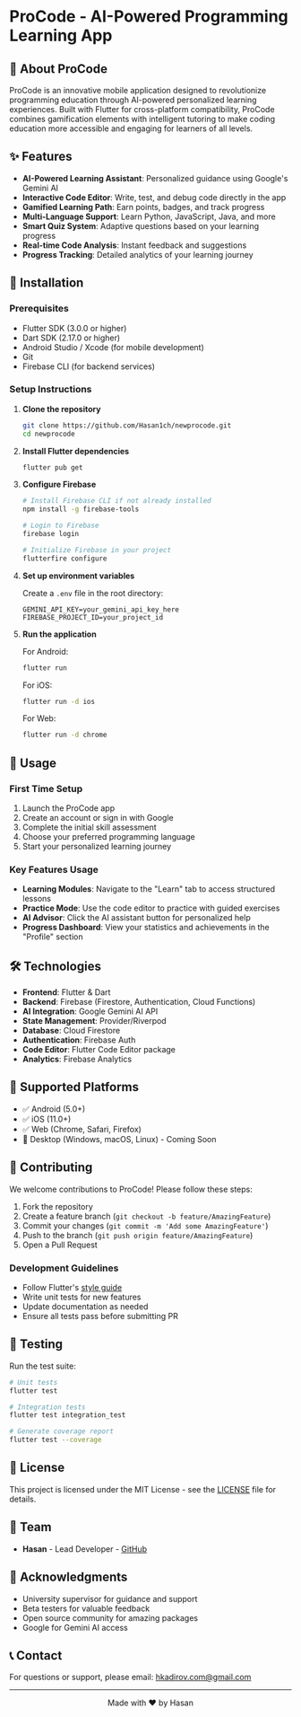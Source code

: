 # ProCode - AI-Powered Programming Learning App


## 📱 About ProCode

ProCode is an innovative mobile application designed to revolutionize programming education through AI-powered personalized learning experiences. Built with Flutter for cross-platform compatibility, ProCode combines gamification elements with intelligent tutoring to make coding education more accessible and engaging for learners of all levels.

## ✨ Features

- **AI-Powered Learning Assistant**: Personalized guidance using Google's Gemini AI
- **Interactive Code Editor**: Write, test, and debug code directly in the app
- **Gamified Learning Path**: Earn points, badges, and track progress
- **Multi-Language Support**: Learn Python, JavaScript, Java, and more
- **Smart Quiz System**: Adaptive questions based on your learning progress
- **Real-time Code Analysis**: Instant feedback and suggestions
- **Progress Tracking**: Detailed analytics of your learning journey

## 🚀 Installation

### Prerequisites

- Flutter SDK (3.0.0 or higher)
- Dart SDK (2.17.0 or higher)
- Android Studio / Xcode (for mobile development)
- Git
- Firebase CLI (for backend services)

### Setup Instructions

1. **Clone the repository**
   ```bash
   git clone https://github.com/Hasan1ch/newprocode.git
   cd newprocode
   ```

2. **Install Flutter dependencies**
   ```bash
   flutter pub get
   ```

3. **Configure Firebase**
   ```bash
   # Install Firebase CLI if not already installed
   npm install -g firebase-tools
   
   # Login to Firebase
   firebase login
   
   # Initialize Firebase in your project
   flutterfire configure
   ```

4. **Set up environment variables**
   
   Create a `.env` file in the root directory:
   ```env
   GEMINI_API_KEY=your_gemini_api_key_here
   FIREBASE_PROJECT_ID=your_project_id
   ```

5. **Run the application**
   
   For Android:
   ```bash
   flutter run
   ```
   
   For iOS:
   ```bash
   flutter run -d ios
   ```
   
   For Web:
   ```bash
   flutter run -d chrome
   ```

## 📖 Usage

### First Time Setup

1. Launch the ProCode app
2. Create an account or sign in with Google
3. Complete the initial skill assessment
4. Choose your preferred programming language
5. Start your personalized learning journey

### Key Features Usage

- **Learning Modules**: Navigate to the "Learn" tab to access structured lessons
- **Practice Mode**: Use the code editor to practice with guided exercises
- **AI Advisor**: Click the AI assistant button for personalized help
- **Progress Dashboard**: View your statistics and achievements in the "Profile" section

## 🛠️ Technologies

- **Frontend**: Flutter & Dart
- **Backend**: Firebase (Firestore, Authentication, Cloud Functions)
- **AI Integration**: Google Gemini AI API
- **State Management**: Provider/Riverpod
- **Database**: Cloud Firestore
- **Authentication**: Firebase Auth
- **Code Editor**: Flutter Code Editor package
- **Analytics**: Firebase Analytics

## 📱 Supported Platforms

- ✅ Android (5.0+)
- ✅ iOS (11.0+)
- ✅ Web (Chrome, Safari, Firefox)
- 🚧 Desktop (Windows, macOS, Linux) - Coming Soon

## 🤝 Contributing

We welcome contributions to ProCode! Please follow these steps:

1. Fork the repository
2. Create a feature branch (`git checkout -b feature/AmazingFeature`)
3. Commit your changes (`git commit -m 'Add some AmazingFeature'`)
4. Push to the branch (`git push origin feature/AmazingFeature`)
5. Open a Pull Request

### Development Guidelines

- Follow Flutter's [style guide](https://flutter.dev/docs/development/tools/formatting)
- Write unit tests for new features
- Update documentation as needed
- Ensure all tests pass before submitting PR

## 🧪 Testing

Run the test suite:
```bash
# Unit tests
flutter test

# Integration tests
flutter test integration_test

# Generate coverage report
flutter test --coverage
```

## 📄 License

This project is licensed under the MIT License - see the [LICENSE](LICENSE) file for details.

## 👥 Team

- **Hasan** - Lead Developer - [GitHub](https://github.com/Hasan1ch)

## 🙏 Acknowledgments

- University supervisor for guidance and support
- Beta testers for valuable feedback
- Open source community for amazing packages
- Google for Gemini AI access

## 📞 Contact

For questions or support, please email: hkadirov.com@gmail.com

---

<p align="center">Made with ❤️ by Hasan</p>
